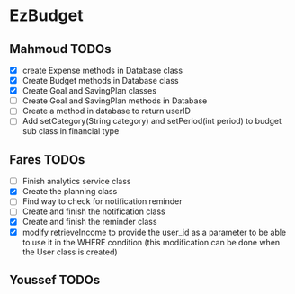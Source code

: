 # EzBudget

## Mahmoud TODOs
- [x] create Expense methods in Database class
- [x] Create Budget methods in Database class
- [x] Create Goal and SavingPlan classes
- [ ] Create Goal and SavingPlan methods in Database
- [ ] Create a method in database to return userID
- [ ] Add setCategory(String category) and setPeriod(int period) to budget sub class in financial type
## Fares TODOs
- [ ] Finish analytics service class
- [x] Create the planning class
- [ ] Find way to check for notification reminder
- [ ] Create and finish the notification class
- [x] Create and finish the reminder class
- [x] modify retrieveIncome to provide the user_id as a parameter to be able to use it in the WHERE condition (this modification can be done when the User class is created)
## Youssef TODOs
